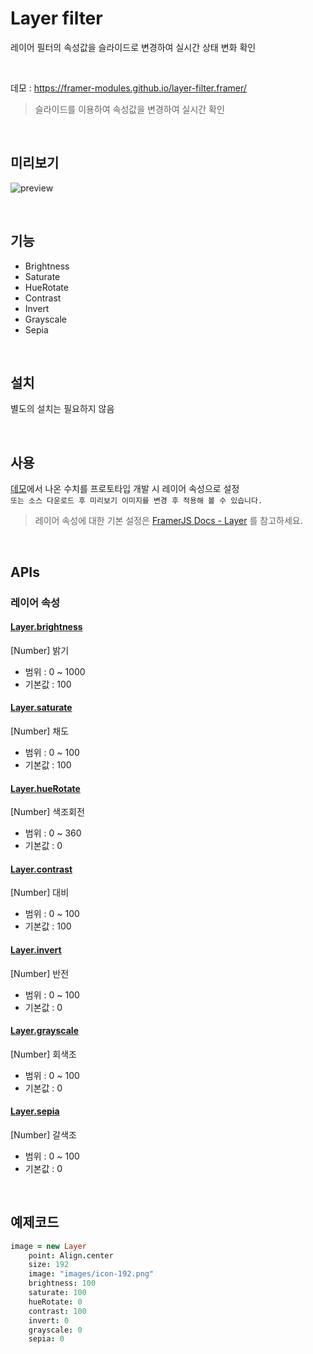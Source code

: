 # Layer filter
레이어 필터의 속성값을 슬라이드로 변경하여 실시간 상태 변화 확인

<br/>

데모 : https://framer-modules.github.io/layer-filter.framer/   
> 슬라이드를 이용하여 속성값을 변경하여 실시간 확인   

<br/>

## 미리보기
![preview](screenrecord.gif)  

<br/>

## 기능
- Brightness
- Saturate
- HueRotate
- Contrast
- Invert
- Grayscale
- Sepia

<br/>

## 설치
별도의 설치는 필요하지 않음

<br/>

## 사용
[데모](https://framer-modules.github.io/layer-filter.framer/)에서 나온 수치를 프로토타입 개발 시 레이어 속성으로 설정  
`또는 소스 다운로드 후 미리보기 이미지를 변경 후 적용해 볼 수 있습니다.`  
> 레이어 속성에 대한 기본 설정은 [FramerJS Docs - Layer](https://framer.com/docs/#layer.layer) 를 참고하세요.  

<br/>

## APIs
### 레이어 속성
#### [Layer.brightness](https://framer.com/docs/#layer.brightness)
[Number] 밝기  
- 범위 : 0 ~ 1000
- 기본값 : 100  

#### [Layer.saturate](https://framer.com/docs/#layer.saturate)
[Number] 채도  
- 범위 : 0 ~ 100
- 기본값 : 100  

#### [Layer.hueRotate](https://framer.com/docs/#layer.hueRotate)
[Number] 색조회전  
- 범위 : 0 ~ 360
- 기본값 : 0  

#### [Layer.contrast](https://framer.com/docs/#layer.contrast)
[Number] 대비  
- 범위 : 0 ~ 100
- 기본값 : 100  

#### [Layer.invert](https://framer.com/docs/#layer.invert)
[Number] 반전
- 범위 : 0 ~ 100
- 기본값 : 0

#### [Layer.grayscale](https://framer.com/docs/#layer.grayscale)
[Number] 회색조
- 범위 : 0 ~ 100
- 기본값 : 0  

#### [Layer.sepia](https://framer.com/docs/#layer.sepia)
[Number] 갈색조
- 범위 : 0 ~ 100
- 기본값 : 0  

<br/>

## 예제코드
```coffeescript
image = new Layer
    point: Align.center
    size: 192
    image: "images/icon-192.png"
    brightness: 100
    saturate: 100
    hueRotate: 0
    contrast: 100
    invert: 0
    grayscale: 0
    sepia: 0
```
